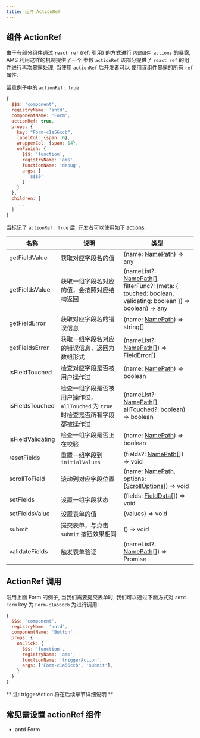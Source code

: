 ```yaml
---
title: 组件 ActionRef
---
```


## 组件 ActionRef

由于有部分组件通过 `react ref` (ref: 引用) 的方式进行 `内部组件 actions` 的暴露, AMS 利用这样的机制提供了一个
参数 `actionRef` 该部分提供了 `react ref` 的组件进行再次暴露处理, 当使用 `actionRef` 后开发者可以
使用该组件暴露的所有 `ref` 属性.

留意例子中的 `actionRef: true`

```js
{
  $$$: 'component',
  registryName: 'antd',
  componentName: 'Form',
  actionRef: true,
  props: {
    key: "Form-c1a56ccb",
    labelCol: {span: 6},
    wrapperCol: {span: 14},
    onFinish: {
      $$$: 'function',
      registryName: 'ams',
      functionName: 'debug',
      args: [
        '$$$0'
      ]
    }
  },
  children: [
    ...
  ]
}
```

当标记了 `actionRef: true` 后, 开发者可以使用如下 [actions](https://ant.design/components/form-cn/#FormInstance):

| 名称 | 说明 | 类型 |
| --- | --- | --- |
| getFieldValue | 获取对应字段名的值 | (name: [NamePath](#NamePath)) => any |
| getFieldsValue | 获取一组字段名对应的值，会按照对应结构返回 | (nameList?: [NamePath](#NamePath)[], filterFunc?: (meta: { touched: boolean, validating: boolean }) => boolean) => any |
| getFieldError | 获取对应字段名的错误信息 | (name: [NamePath](#NamePath)) => string[] |
| getFieldsError | 获取一组字段名对应的错误信息，返回为数组形式 | (nameList?: [NamePath](#NamePath)[]) => FieldError[] |
| isFieldTouched | 检查对应字段是否被用户操作过 | (name: [NamePath](#NamePath)) => boolean |
| isFieldsTouched | 检查一组字段是否被用户操作过，`allTouched` 为 `true` 时检查是否所有字段都被操作过 | (nameList?: [NamePath](#NamePath)[], allTouched?: boolean) => boolean |
| isFieldValidating | 检查一组字段是否正在校验 | (name: [NamePath](#NamePath)) => boolean |
| resetFields | 重置一组字段到 `initialValues` | (fields?: [NamePath](#NamePath)[]) => void |
| scrollToField | 滚动到对应字段位置 | (name: [NamePath](#NamePath), options: [[ScrollOptions](https://github.com/stipsan/scroll-into-view-if-needed/blob/ece40bd9143f48caf4b99503425ecb16b0ad8249/src/types.ts#L10)]) => void |
| setFields | 设置一组字段状态 | (fields: [FieldData](#FieldData)[]) => void |
| setFieldsValue | 设置表单的值 | (values) => void |
| submit | 提交表单，与点击 `submit` 按钮效果相同 | () => void |
| validateFields | 触发表单验证 | (nameList?: [NamePath](#NamePath)[]) => Promise |

## ActionRef 调用

沿用上面 Form 的例子, 当我们需要提交表单时, 我们可以通过下面方式对 `antd Form` key 为 `Form-c1a56ccb` 为进行调用:

```js
{
  $$$: 'component',
  registryName: 'antd',
  componentName: 'Button',
  props: {
    onClick: {
      $$$: 'function',
      registryName: 'ams',
      functionName: 'triggerAction',
      args: ['Form-c1a56ccb', 'submit'],
    }
  }
}
```

** 注: triggerAction 将在后续章节详细说明 **


## 常见需设置 actionRef 组件

  * antd Form
